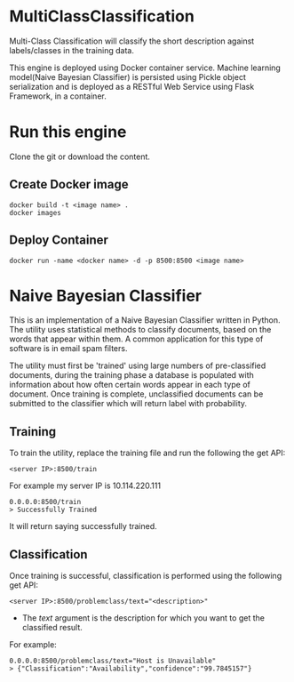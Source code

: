 MultiClassClassification
===========================

Multi-Class Classification will classify the short description against labels/classes in the training data.

This engine is deployed using Docker container service. Machine learning model(Naive Bayesian Classifier) is persisted using Pickle object serialization and is deployed as a RESTful Web Service using Flask Framework, in a container.

Run this engine
===============

Clone the git or download the content.

Create Docker image
-------------------

    docker build -t <image name> .
    docker images

Deploy Container
----------------
    docker run -name <docker name> -d -p 8500:8500 <image name>

Naive Bayesian Classifier
=========================
This is an implementation of a Naive Bayesian Classifier written in Python. The utility uses statistical methods to classify documents, based on the words that appear within them. A common application for this type of software is in email spam filters.

The utility must first be 'trained' using large numbers of pre-classified documents, during the training phase a database is populated with information about how often certain words appear in each type of document. Once training is complete, unclassified documents can be submitted to the classifier which will return label with probability.

Training
--------

To train the utility, replace the training file and run the following the get API:

    <server IP>:8500/train

For example my server IP is 10.114.220.111

    0.0.0.0:8500/train
    > Successfully Trained

It will return saying successfully trained. 

Classification
--------------

Once training is successful, classification is performed using the following get API:

    <server IP>:8500/problemclass/text="<description>"

+ The *text* argument is the description for which you want to get the classified result.

For example:

    0.0.0.0:8500/problemclass/text="Host is Unavailable"
    > {"Classification":"Availability","confidence":"99.7845157"}

